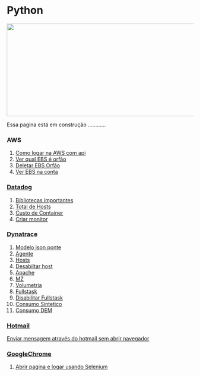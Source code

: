 # Python
<img src="https://github.com/tbarcelar/tbarcelar/blob/main/avatar.jpg" width="1000" height="250">




Essa pagina está em construção ............


### AWS

1. <a href=' https://github.com/tbarcelar/Python/blob/main/apiaws/login-ebs.py '> Como logar na AWS com api
2. Ver qual EBS é orfão <a href='https://github.com/tbarcelar/Python/blob/main/apiaws/ver-ebs-sem-uso.py'>
3. Deletar EBS Orfão <a href='https://github.com/tbarcelar/Python/blob/main/apiaws/deletar-ebs-orfao.py'>
4. Ver EBS na conta <a href='https://github.com/tbarcelar/Python/blob/main/apiaws/ver-todos-ebs.py '> 



### Datadog

1. <a href='https://github.com/tbarcelar/Python/blob/main/apidatadog/o%20que%20instalar%20no%20python'> Bibliotecas importantes
2. Total de Hosts<a href='https://github.com/tbarcelar/Python/blob/main/apidatadog/ver%20quantidades%20de%20host%20no%20ambiente'>
3. Custo de Container <a href=' https://github.com/tbarcelar/Python/blob/main/apidatadog/ver%20custo%20por%20hora%20de%20container'>
4. Criar monitor <a href='https://github.com/tbarcelar/Python/blob/main/apidatadog/criar%20monitor'>


### Dynatrace

1. <a href='https://github.com/tbarcelar/Python/blob/main/apidynatrace/conf%20json%20para%20puxar%20nos%20api'> Modelo json ponte
2. Agente  <a href='https://github.com/tbarcelar/Python/blob/main/apidynatrace/oneagent%20se%20esta%20instalado'>
3. Hosts <a href='https://github.com/tbarcelar/Python/blob/main/apidynatrace/ver%20os%20hosts%20no%20dynatrace'>
4. Desabiltar host <a href='https://github.com/tbarcelar/Python/blob/main/apidynatrace/disable-hosts '>
5. Apache <a href='https://github.com/tbarcelar/Python/blob/main/apidynatrace/ver-apache'>
6. MZ <a href='https://github.com/tbarcelar/Python/blob/main/apidynatrace/ver-mz'>
7. Volumetria<a href='https://github.com/tbarcelar/Python/blob/main/apidynatrace/volumetria%20de%20api'>
8. Fullstask<a href='https://github.com/tbarcelar/Python/blob/main/apidynatrace/habilitar-fullstask'>
9. Disabilitar Fullstask <a href='https://github.com/tbarcelar/Python/blob/main/apidynatrace/disable-fullstask'>
10. Consumo Sintetico<a href='https://github.com/tbarcelar/Python/blob/main/apidynatrace/consumo-dem-sintetico'>
11. Consumo DEM <a href='https://github.com/tbarcelar/Python/blob/main/apidynatrace/consumo-dem'>



### Hotmail

<a href='https://github.com/tbarcelar/Python/tree/main/apihotmail'> Enviar mensagem através do hotmail sem abrir navegador


### GoogleChrome

1. <a href='https://github.com/tbarcelar/Python/blob/main/googlechrome/selenium-abrir-pagina-logar'> Abrir pagina e logar usando Selenium

